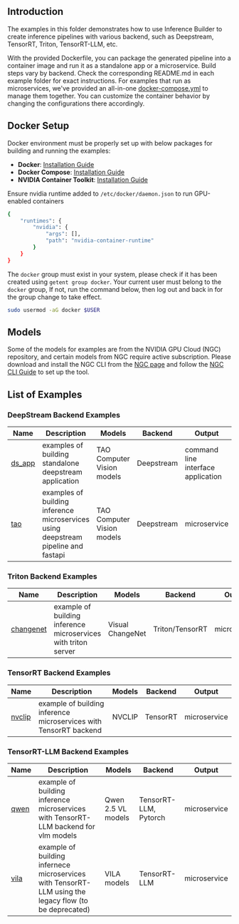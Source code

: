 ## Introduction

The examples in this folder demonstrates how to use Inference Builder to create inference pipelines with various backend, such as Deepstream, TensorRT, Triton, TensorRT-LLM, etc.

With the provided Dockerfile, you can package the generated pipeline into a container image and run it as a standalone app or a microservice. Build steps vary by backend. Check the corresponding README.md in each example folder for exact instructions. For examples that run as microservices, we've provided an all-in-one [docker-compose.yml](./docker-compose.yml) to manage them together. You can customize the container behavior by changing the configurations there accordingly.

## Docker Setup

Docker environment must be properly set up with below packages for building and running the examples:

- **Docker**: [Installation Guide](https://docs.docker.com/desktop/setup/install/linux/ubuntu/)
- **Docker Compose**: [Installation Guide](https://docs.docker.com/desktop/setup/install/linux/ubuntu/)
- **NVIDIA Container Toolkit**: [Installation Guide](https://docs.nvidia.com/datacenter/cloud-native/container-toolkit/latest/install-guide.html)


Ensure nvidia runtime added to `/etc/docker/daemon.json` to run GPU-enabled containers

```bash
{
    "runtimes": {
        "nvidia": {
            "args": [],
            "path": "nvidia-container-runtime"
        }
    }
}
```

The `docker` group must exist in your system, please check if it has been created using `getent group docker`. Your current user must belong to the `docker` group, If not, run the command below, then log out and back in for the group change to take effect.

```bash
sudo usermod -aG docker $USER
```

## Models

Some of the models for examples are from the NVIDIA GPU Cloud (NGC) repository, and certain models from NGC require active subscription. Please download and install the NGC CLI from the [NGC page](https://org.ngc.nvidia.com/setup/installers/cli) and follow the [NGC CLI Guide](https://docs.ngc.nvidia.com/cli/index.html) to set up the tool.

## List of Examples

### DeepStream Backend Examples

| Name | Description | Models | Backend | Output |
|------|-------------|---------|---------|---------|
| [ds_app](./ds_app/) | examples of building standalone deepstream application | TAO Computer Vision models | Deepstream | command line interface application |
| [tao](./tao/) | examples of building inference microservices using deepstream pipeline and fastapi | TAO Computer Vision models | Deepstream | microservice |

### Triton Backend Examples

| Name | Description | Models | Backend | Output |
|------|-------------|---------|---------|---------|
| [changenet](./changenet/) | example of building inference microservices with triton server | Visual ChangeNet | Triton/TensorRT | microservice |

### TensorRT Backend Examples

| Name | Description | Models | Backend | Output |
|------|-------------|---------|---------|---------|
| [nvclip](./nvclip/) | example of building inference microservices with TensorRT backend | NVCLIP | TensorRT | microservice |

### TensorRT-LLM Backend Examples

| Name | Description | Models | Backend | Output |
|------|-------------|---------|---------|---------|
| [qwen](./qwen/) | example of building inference microservices with TensorRT-LLM backend for vlm models | Qwen 2.5 VL models | TensorRT-LLM, Pytorch | microservice |
| [vila](./vila/) | example of building infernece microservices with TensorRT-LLM using the legacy flow (to be deprecated) | VILA models | TensorRT-LLM | microservice |
